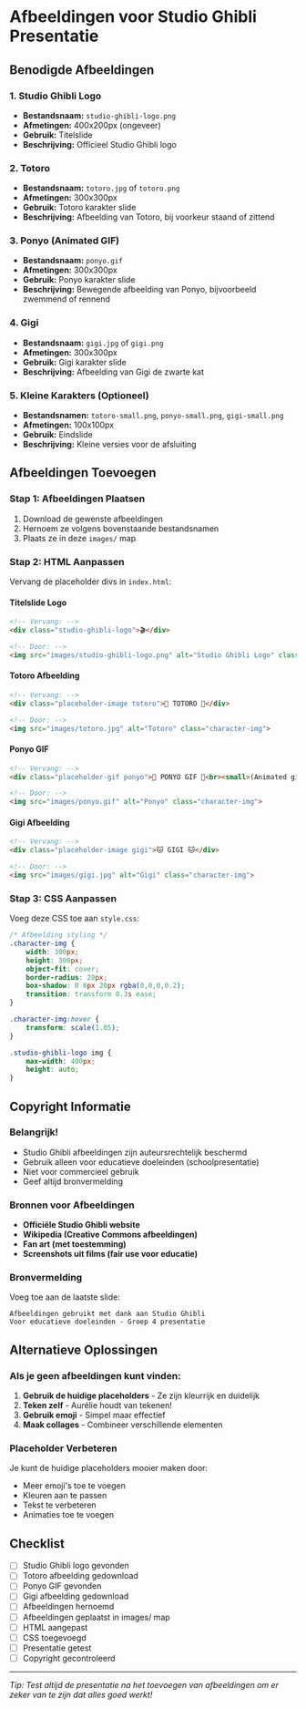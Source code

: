# Afbeeldingen voor Studio Ghibli Presentatie

## Benodigde Afbeeldingen

### 1. Studio Ghibli Logo
- **Bestandsnaam:** `studio-ghibli-logo.png`
- **Afmetingen:** 400x200px (ongeveer)
- **Gebruik:** Titelslide
- **Beschrijving:** Officieel Studio Ghibli logo

### 2. Totoro
- **Bestandsnaam:** `totoro.jpg` of `totoro.png`
- **Afmetingen:** 300x300px
- **Gebruik:** Totoro karakter slide
- **Beschrijving:** Afbeelding van Totoro, bij voorkeur staand of zittend

### 3. Ponyo (Animated GIF)
- **Bestandsnaam:** `ponyo.gif`
- **Afmetingen:** 300x300px
- **Gebruik:** Ponyo karakter slide
- **Beschrijving:** Bewegende afbeelding van Ponyo, bijvoorbeeld zwemmend of rennend

### 4. Gigi
- **Bestandsnaam:** `gigi.jpg` of `gigi.png`
- **Afmetingen:** 300x300px
- **Gebruik:** Gigi karakter slide
- **Beschrijving:** Afbeelding van Gigi de zwarte kat

### 5. Kleine Karakters (Optioneel)
- **Bestandsnamen:** `totoro-small.png`, `ponyo-small.png`, `gigi-small.png`
- **Afmetingen:** 100x100px
- **Gebruik:** Eindslide
- **Beschrijving:** Kleine versies voor de afsluiting

## Afbeeldingen Toevoegen

### Stap 1: Afbeeldingen Plaatsen
1. Download de gewenste afbeeldingen
2. Hernoem ze volgens bovenstaande bestandsnamen
3. Plaats ze in deze `images/` map

### Stap 2: HTML Aanpassen
Vervang de placeholder divs in `index.html`:

#### Titelslide Logo
```html
<!-- Vervang: -->
<div class="studio-ghibli-logo">🎬</div>

<!-- Door: -->
<img src="images/studio-ghibli-logo.png" alt="Studio Ghibli Logo" class="studio-ghibli-logo">
```

#### Totoro Afbeelding
```html
<!-- Vervang: -->
<div class="placeholder-image totoro">🌳 TOTORO 🌳</div>

<!-- Door: -->
<img src="images/totoro.jpg" alt="Totoro" class="character-img">
```

#### Ponyo GIF
```html
<!-- Vervang: -->
<div class="placeholder-gif ponyo">🐠 PONYO GIF 🐠<br><small>(Animated gif komt hier)</small></div>

<!-- Door: -->
<img src="images/ponyo.gif" alt="Ponyo" class="character-img">
```

#### Gigi Afbeelding
```html
<!-- Vervang: -->
<div class="placeholder-image gigi">🐱 GIGI 🐱</div>

<!-- Door: -->
<img src="images/gigi.jpg" alt="Gigi" class="character-img">
```

### Stap 3: CSS Aanpassen
Voeg deze CSS toe aan `style.css`:

```css
/* Afbeelding styling */
.character-img {
    width: 300px;
    height: 300px;
    object-fit: cover;
    border-radius: 20px;
    box-shadow: 0 6px 20px rgba(0,0,0,0.2);
    transition: transform 0.3s ease;
}

.character-img:hover {
    transform: scale(1.05);
}

.studio-ghibli-logo img {
    max-width: 400px;
    height: auto;
}
```

## Copyright Informatie

### Belangrijk!
- Studio Ghibli afbeeldingen zijn auteursrechtelijk beschermd
- Gebruik alleen voor educatieve doeleinden (schoolpresentatie)
- Niet voor commercieel gebruik
- Geef altijd bronvermelding

### Bronnen voor Afbeeldingen
- **Officiële Studio Ghibli website**
- **Wikipedia (Creative Commons afbeeldingen)**
- **Fan art (met toestemming)**
- **Screenshots uit films (fair use voor educatie)**

### Bronvermelding
Voeg toe aan de laatste slide:
```
Afbeeldingen gebruikt met dank aan Studio Ghibli
Voor educatieve doeleinden - Groep 4 presentatie
```

## Alternatieve Oplossingen

### Als je geen afbeeldingen kunt vinden:
1. **Gebruik de huidige placeholders** - Ze zijn kleurrijk en duidelijk
2. **Teken zelf** - Aurélie houdt van tekenen!
3. **Gebruik emoji** - Simpel maar effectief
4. **Maak collages** - Combineer verschillende elementen

### Placeholder Verbeteren
Je kunt de huidige placeholders mooier maken door:
- Meer emoji's toe te voegen
- Kleuren aan te passen
- Tekst te verbeteren
- Animaties toe te voegen

## Checklist

- [ ] Studio Ghibli logo gevonden
- [ ] Totoro afbeelding gedownload
- [ ] Ponyo GIF gevonden
- [ ] Gigi afbeelding gedownload
- [ ] Afbeeldingen hernoemd
- [ ] Afbeeldingen geplaatst in images/ map
- [ ] HTML aangepast
- [ ] CSS toegevoegd
- [ ] Presentatie getest
- [ ] Copyright gecontroleerd

---

*Tip: Test altijd de presentatie na het toevoegen van afbeeldingen om er zeker van te zijn dat alles goed werkt!*
